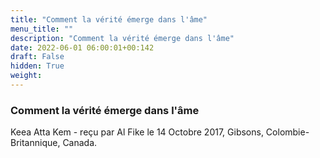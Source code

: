 ```yaml
---
title: "Comment la vérité émerge dans l'âme"
menu_title: ""
description: "Comment la vérité émerge dans l'âme"
date: 2022-06-01 06:00:01+00:142
draft: False
hidden: True
weight:
---
```

### Comment la vérité émerge dans l'âme

Keea Atta Kem - reçu par Al Fike le 14 Octobre 2017, Gibsons, Colombie-Britannique, Canada.



